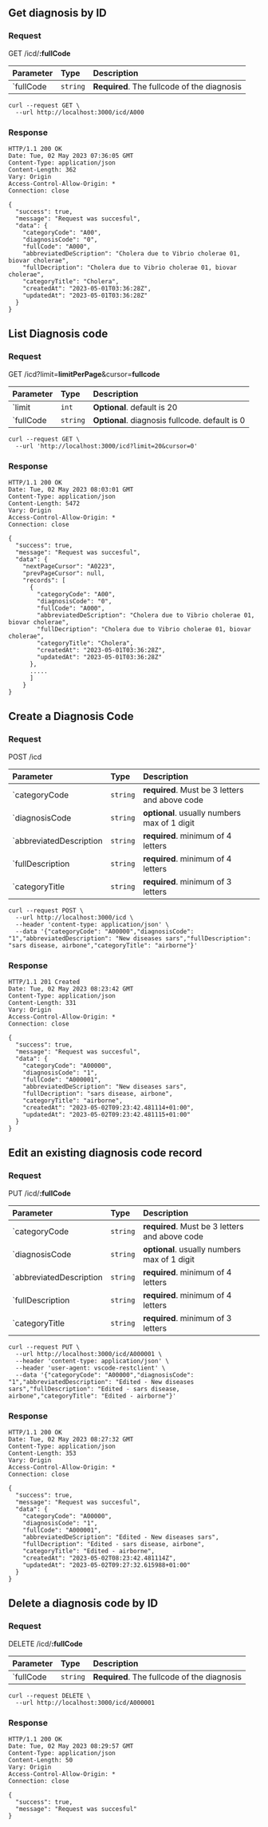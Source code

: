 ## Get diagnosis by ID

### Request
GET /icd/**:fullCode**


| Parameter | Type | Description |
| :--- | :--- | :--- |
| `fullCode | `string` | **Required**. The fullcode of the diagnosis |


```
curl --request GET \
  --url http://localhost:3000/icd/A000
```

### Response
```
HTTP/1.1 200 OK
Date: Tue, 02 May 2023 07:36:05 GMT
Content-Type: application/json
Content-Length: 362
Vary: Origin
Access-Control-Allow-Origin: *
Connection: close

{
  "success": true,
  "message": "Request was succesful",
  "data": {
    "categoryCode": "A00",
    "diagnosisCode": "0",
    "fullCode": "A000",
    "abbreviatedDeScription": "Cholera due to Vibrio cholerae 01, biovar cholerae",
    "fullDecription": "Cholera due to Vibrio cholerae 01, biovar cholerae",
    "categoryTitle": "Cholera",
    "createdAt": "2023-05-01T03:36:28Z",
    "updatedAt": "2023-05-01T03:36:28Z"
  }
}
```



## List Diagnosis code

### Request
GET /icd?limit=**limitPerPage**&cursor=**fullcode**


| Parameter | Type | Description |
| :--- | :--- | :--- |
| `limit | `int` | **Optional**. default is 20 |
| `fullCode | `string` | **Optional**. diagnosis fullcode. default is 0 |


```
curl --request GET \
  --url 'http://localhost:3000/icd?limit=20&cursor=0'
```

### Response
```
HTTP/1.1 200 OK
Date: Tue, 02 May 2023 08:03:01 GMT
Content-Type: application/json
Content-Length: 5472
Vary: Origin
Access-Control-Allow-Origin: *
Connection: close

{
  "success": true,
  "message": "Request was succesful",
  "data": {
    "nextPageCursor": "A0223",
    "prevPageCursor": null,
    "records": [
      {
        "categoryCode": "A00",
        "diagnosisCode": "0",
        "fullCode": "A000",
        "abbreviatedDeScription": "Cholera due to Vibrio cholerae 01, biovar cholerae",
        "fullDecription": "Cholera due to Vibrio cholerae 01, biovar cholerae",
        "categoryTitle": "Cholera",
        "createdAt": "2023-05-01T03:36:28Z",
        "updatedAt": "2023-05-01T03:36:28Z"
      },
      .....
      ]
    }
}
```



## Create a Diagnosis Code

### Request
POST /icd


| Parameter | Type | Description |
| :--- | :--- | :--- |
| `categoryCode | `string` | **required**. Must be 3 letters and above code |
| `diagnosisCode | `string` | **optional**. usually numbers max of 1 digit |
| `abbreviatedDescription | `string` | **required**. minimum of 4 letters |
| `fullDescription | `string` | **required**. minimum of 4 letters |
| `categoryTitle | `string` | **required**. minimum of 3 letters |


```
curl --request POST \
  --url http://localhost:3000/icd \
  --header 'content-type: application/json' \
  --data '{"categoryCode": "A00000","diagnosisCode": "1","abbreviatedDescription": "New diseases sars","fullDescription": "sars disease, airbone","categoryTitle": "airborne"}'
```

### Response
```
HTTP/1.1 201 Created
Date: Tue, 02 May 2023 08:23:42 GMT
Content-Type: application/json
Content-Length: 331
Vary: Origin
Access-Control-Allow-Origin: *
Connection: close

{
  "success": true,
  "message": "Request was succesful",
  "data": {
    "categoryCode": "A00000",
    "diagnosisCode": "1",
    "fullCode": "A000001",
    "abbreviatedDeScription": "New diseases sars",
    "fullDecription": "sars disease, airbone",
    "categoryTitle": "airborne",
    "createdAt": "2023-05-02T09:23:42.481114+01:00",
    "updatedAt": "2023-05-02T09:23:42.481115+01:00"
  }
}
```




## Edit an existing diagnosis code record
 
### Request
PUT /icd/**:fullCode**


| Parameter | Type | Description |
| :--- | :--- | :--- |
| `categoryCode | `string` | **required**. Must be 3 letters and above code |
| `diagnosisCode | `string` | **optional**. usually numbers max of 1 digit |
| `abbreviatedDescription | `string` | **required**. minimum of 4 letters |
| `fullDescription | `string` | **required**. minimum of 4 letters |
| `categoryTitle | `string` | **required**. minimum of 3 letters |


```
curl --request PUT \
  --url http://localhost:3000/icd/A000001 \
  --header 'content-type: application/json' \
  --header 'user-agent: vscode-restclient' \
  --data '{"categoryCode": "A00000","diagnosisCode": "1","abbreviatedDescription": "Edited - New diseases sars","fullDescription": "Edited - sars disease, airbone","categoryTitle": "Edited - airborne"}'
```

### Response
```
HTTP/1.1 200 OK
Date: Tue, 02 May 2023 08:27:32 GMT
Content-Type: application/json
Content-Length: 353
Vary: Origin
Access-Control-Allow-Origin: *
Connection: close

{
  "success": true,
  "message": "Request was succesful",
  "data": {
    "categoryCode": "A00000",
    "diagnosisCode": "1",
    "fullCode": "A000001",
    "abbreviatedDeScription": "Edited - New diseases sars",
    "fullDecription": "Edited - sars disease, airbone",
    "categoryTitle": "Edited - airborne",
    "createdAt": "2023-05-02T08:23:42.481114Z",
    "updatedAt": "2023-05-02T09:27:32.615988+01:00"
  }
}
```




## Delete a diagnosis code by ID
 
### Request
DELETE /icd/**:fullCode**


| Parameter | Type | Description |
| :--- | :--- | :--- |
| `fullCode | `string` | **Required**. The fullcode of the diagnosis |


```
curl --request DELETE \
  --url http://localhost:3000/icd/A000001 
```

### Response
```
HTTP/1.1 200 OK
Date: Tue, 02 May 2023 08:29:57 GMT
Content-Type: application/json
Content-Length: 50
Vary: Origin
Access-Control-Allow-Origin: *
Connection: close

{
  "success": true,
  "message": "Request was succesful"
}
```


